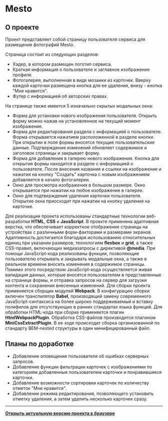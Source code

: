 # Mesto

## О проекте

Проект представляет собой страницу пользователя сервиса для размещения фотографий Mesto. 

Страница состоит из следующих разделов:

* Хэдер, в котором размещен логотип сервиса.
* Краткая информация о пользователе и заглавное изображение профиля.
* Фотогалерея, выполненная в виде мозаики из карточек. Вверху каждой карточки размещена кнопка для ее удаления, внизу - кнопка "Мне нравится".
* Футер с информацией об авторских правах.

На странице также имеется 5 изначально скрытых модальных окна:

* Форма для установки нового изображения пользователя. Открыть форму можно нажав на установленное на текущий момент изображение. 
* Форма для редактирования раздела с информацией о пользователе. Форма открывается нажатием расположенной в разделе кнопки. При открытии в поля формы вносятся текущие пользовательские данные. Подтверждение изменений обновляет содержимое и заголовок страницы и закрывает форму.
* Форма для добавления в галерею нового изображения. Кнопка для открытия формы находится в разделе с информацией о пользователе. После внесения названия и ссылки на изображение и нажатия на кнопку "Создать" карточка с новым изображением добавляется в начало фотогалереи.
* Окно для просмотра изображения в большом размере. Окно открывается при нажатии на любое изображение в галерее.
* Окно для подтверждения удаления карточки пользователя. Открытие окна приосходит при нажатии на кнопку удаления на карточке.

Для реализации проекта использованы стандартные технологии веб-разработки **HTML**, **CSS** и **JavaScript**. В проекте применена адаптивная верстка, что обеспечивает корректное отображение страницы на устройствах с различными форм-факторами и размерами экранов. Адаптивность достигается благодаря использованию относительных единиц при указании размеров, технологиям **flexbox** и **grid**, а также CSS-правил, включающих медиазапросы с директивой **@media**. При помощи JavaScript-кода реализованы функции, позволяющие пользователю открывать и закрывать модальные окна, а также в реальном времени вносить изменения в содержимое страницы. Помимо этого посредством JavaScript-кода осуществляется живая валидация данных, которые вносятся пользователем в представленные на странице формы, и отправка запросов на сервер для загрузки контента и сохранения внесенных изменений. Для сборки проекта применяется сборщик модулей **Webpack**. В конфигурацию сборки включен транспилятор **Babel**, производящий замену современного JavaScript-синтаксиса на более широко поддерживаемый и вставку полифилов для отсутствующих в ранних стандартах языка функций. Для обработки HTML-кода при сборке применяется плагин **HtmlWebpackPlugin**. Обработка CSS-файлов производится плагином **MiniCssExtractPlugin**. В ее ходе происходит сборка организованной по стандарту BEM-nested структуры в один минифицированный файл.

##  Планы по доработке

* Добавление оповещения пользователя об ошибках серверных запросов.
* Добавление функции фильтрации карточек с изображениями по категориям добавленные пользователем карточки и понравившиеся карточки.
* Добавление возможности сортировки карточек по количеству отметок "Мне нравится".
* Добавление режима редактирования, позволяющего установить отметку удаления, а затем удалить несколько карточек сразу.

___

**[Открыть актуальную версию проекта в браузере](https://keepitdown.github.io/mesto-project-bootcamp/index.html)**